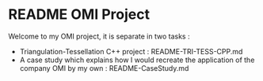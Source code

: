 # README OMI Project

Welcome to my OMI project, it is separate in two tasks :
+ Triangulation-Tessellation C++ project : README-TRI-TESS-CPP.md
+ A case study which explains how I would recreate the application of the company OMI by my own : README-CaseStudy.md